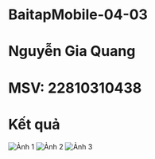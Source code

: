 # BaitapMobile-04-03
# Nguyễn Gia Quang
# MSV: 22810310438
# Kết quả
![Ảnh 1](anh1.jpg)
![Ảnh 2](anh2.jpg)
![Ảnh 3](anh3.jpg)


